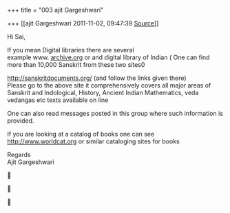 +++
title = "003 ajit Gargeshwari"

+++
[[ajit Gargeshwari	2011-11-02, 09:47:39 [Source](https://groups.google.com/g/samskrita/c/lJHMjDdPzZw)]]



Hi Sai,  
  
If you mean Digital libraries there are several  
example www. [archive.org](http://archive.org) or and digital library of Indian ( One can find more than 10,000 Sanskrit from these two sites0  
  
<http://sanskritdocuments.org/> (and follow the links given there)  
Please go to the above site it comprehensively covers all major areas of Sanskrit and Indological, History, Ancient Indian Mathematics, veda vedangas etc texts available on line  
  
One can also read messages posted in this group where such information is provided.  
  
  
If you are looking at a catalog of books one can see <http://www.worldcat.org> or similar cataloging sites for books  
  
Regards  
Ajit Gargeshwari  
  
  








